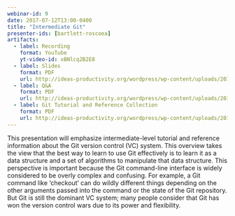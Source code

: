 ```yaml
---
webinar-id: 9
date: 2017-07-12T13:00-0400
title: "Intermediate Git"
presenter-ids: [bartlett-roscoea]
artifacts:
  - label: Recording
    format: YouTube
    yt-video-id: xBNlcq2B2E8
  - label: Slides
    format: PDF
    url: http://ideas-productivity.org/wordpress/wp-content/uploads/2017/07/webinar009-IntermediateGitSlides-4.pdf
  - label: Q&A
    format: PDF
    url: http://ideas-productivity.org/wordpress/wp-content/uploads/2017/07/webinar009-IntermediateGitQA-4.pdf
  - label: Git Tutorial and Reference Collection
    format: PDF
    url: http://ideas-productivity.org/wordpress/wp-content/uploads/2017/07/webinar009-GitTutorialandReferenceCollection-4.pdf
---
```

This presentation will emphasize intermediate-level tutorial and
reference information about the Git version control (VC) system. This
overview takes the view that the best way to learn to use Git
effectively is to learn it as a data structure and a set of algorithms
to manipulate that data structure. This perspective is important
because the Git command-line interface is widely considered to be
overly complex and confusing. For example, a Git command like
‘checkout’ can do wildly different things depending on the other
arguments passed into the command or the state of the Git repository.
But Git is still the dominant VC system; many people consider that Git
has won the version control wars due to its power and flexibility.

